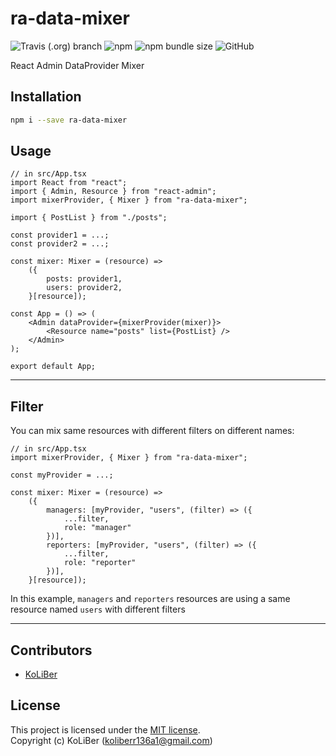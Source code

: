 # ra-data-mixer

![Travis (.org) branch](https://img.shields.io/travis/ckoliber/ra-data-mixer/master)
![npm](https://img.shields.io/npm/v/ra-data-mixer)
![npm bundle size](https://img.shields.io/bundlephobia/min/ra-data-mixer)
![GitHub](https://img.shields.io/github/license/ckoliber/ra-data-mixer)

React Admin DataProvider Mixer

## Installation

```bash
npm i --save ra-data-mixer
```

## Usage

```tsx
// in src/App.tsx
import React from "react";
import { Admin, Resource } from "react-admin";
import mixerProvider, { Mixer } from "ra-data-mixer";

import { PostList } from "./posts";

const provider1 = ...;
const provider2 = ...;

const mixer: Mixer = (resource) =>
    ({
        posts: provider1,
        users: provider2,
    }[resource]);

const App = () => (
    <Admin dataProvider={mixerProvider(mixer)}>
        <Resource name="posts" list={PostList} />
    </Admin>
);

export default App;
```

---

## Filter

You can mix same resources with different filters on different names:

```tsx
// in src/App.tsx
import mixerProvider, { Mixer } from "ra-data-mixer";

const myProvider = ...;

const mixer: Mixer = (resource) =>
    ({
        managers: [myProvider, "users", (filter) => ({
            ...filter,
            role: "manager"
        })],
        reporters: [myProvider, "users", (filter) => ({
            ...filter,
            role: "reporter"
        })],
    }[resource]);
```

In this example, `managers` and `reporters` resources are using a same resource named `users` with different filters

---

## Contributors

-   [KoLiBer](https://www.linkedin.com/in/mohammad-hosein-nemati-665b1813b/)

## License

This project is licensed under the [MIT license](LICENSE.md).  
Copyright (c) KoLiBer (koliberr136a1@gmail.com)
